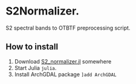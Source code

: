 # S2Normalizer.
S2 spectral bands to OTBTF preprocessing script.
## How to install
1. Download [S2_normalizer.jl](../blob/main/S2_normalizer.jl) somewhere
2. Start Julia `julia`.
3. Install ArchGDAL package `]add ArchGDAL`
